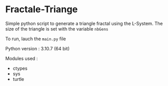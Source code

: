 # Fractale-Triange


Simple python script to generate a triangle fractal using the L-System.
The size of the triangle is set with the variable `nbGens`

To run, lauch the `main.py` file

Python version : 3.10.7 (64 bit)

Modules used :
- ctypes
- sys
- turtle
